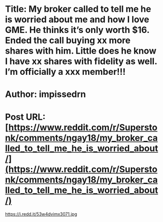 # Title: My broker called to tell me he is worried about me and how I love GME. He thinks it’s only worth $16. Ended the call buying xx more shares with him. Little does he know I have xx shares with fidelity as well. I’m officially a xxx member!!!
# Author: impissedrn
# Post URL: [https://www.reddit.com/r/Superstonk/comments/ngay18/my_broker_called_to_tell_me_he_is_worried_about/](https://www.reddit.com/r/Superstonk/comments/ngay18/my_broker_called_to_tell_me_he_is_worried_about/)


https://i.redd.it/53w4dvimx3071.jpg